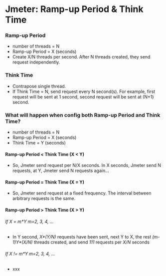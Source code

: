 # Jmeter: Ramp-up Period & Think Time

### Ramp-up Period
* number of threads = N
* Ramp-up Period = X (seconds)
* Create X/N threads per second. After N threads created, they send request independently.

### Think Time
* Contrapose single thread.
* If Think Time = N, send request every N second(s). For example, first request will be sent at 1 second, second request will be sent at (N+1) second.

### What will happen when config both Ramp-up Period and Think Time?
* number of threads = N
* Ramp-up Period = X (seconds)
* Think Time = Y (seconds)

#### Ramp-up Period < Think Time (X < Y)
* So, Jmeter send request per N/X seconds. In X seconds, Jmeter send N requests, at Y, Jmeter send N requests again... 

#### Ramp-up Period = Think Time (X = Y)
* So, Jmeter send request at a fixed frequency. The interval between arbitrary requests is the same.

#### Ramp-up Period > Think Time (X > Y)

###### If X = m*Y m=2, 3, 4, ...
* In Y second, _X*(Y/N)_ requests have been sent, next Y to X, the rest _(m-1)Y*(X/N)_ threads created, and send _111_ requests per _X/N_ seconds

###### If X != m*Y m=2, 3, 4, ...
* xxx

